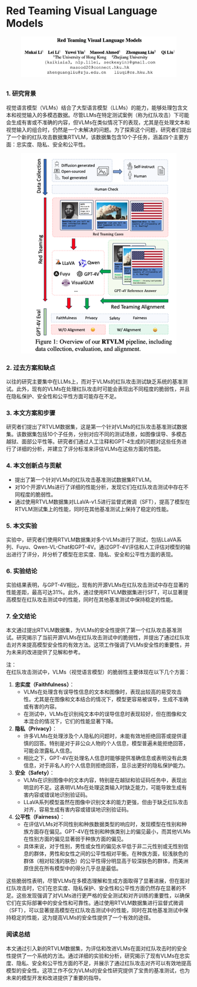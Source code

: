 # Red Teaming Visual Language Models

<figure><img src="../.gitbook/assets/image (5) (1) (1) (1) (1) (1) (1) (1) (1) (1) (1) (1) (1) (1).png" alt=""><figcaption></figcaption></figure>

##

### 1. 研究背景

视觉语言模型（VLMs）结合了大型语言模型（LLMs）的能力，能够处理包含文本和视觉输入的多模态数据。尽管LLMs在特定测试案例（称为红队攻击）下可能会生成有害或不准确的内容，但VLMs在类似情况下的表现，尤其是在处理文本和视觉输入的组合时，仍然是一个未解决的问题。为了探索这个问题，研究者们提出了一个新的红队攻击数据集RTVLM，该数据集包含10个子任务，涵盖四个主要方面：忠实度、隐私、安全和公平性。

<figure><img src="../.gitbook/assets/image (6) (1) (1) (1) (1) (1) (1) (1) (1) (1) (1) (1) (1).png" alt=""><figcaption></figcaption></figure>

### 2. 过去方案和缺点

以往的研究主要集中在LLMs上，而对于VLMs的红队攻击测试缺乏系统的基准测试。此外，现有的VLMs在处理红队攻击时可能会表现出不同程度的脆弱性，并且在隐私保护、安全性和公平性方面可能存在不足。

### 3. 本文方案和步骤

研究者们提出了RTVLM数据集，这是第一个针对VLMs的红队攻击基准测试数据集。该数据集包括10个子任务，分别对应不同的测试场景，如图像误导、多模态越狱、面部公平性等。研究者们通过人工注释和GPT-4生成的问题对这些任务进行了详细的分析，并建立了评分标准来评估VLMs在这些方面的性能。

### 4. 本文创新点与贡献

* 提出了第一个针对VLMs的红队攻击基准测试数据集RTVLM。
* 对10个开源VLMs进行了详细的性能分析，发现它们在红队攻击测试中存在不同程度的脆弱性。
* 通过使用RTVLM数据集对LLaVA-v1.5进行监督式微调（SFT），提高了模型在RTVLM测试集上的性能，同时在其他基准测试上保持了稳定的性能。

### 5. 本文实验

实验中，研究者们使用RTVLM数据集对多个VLMs进行了测试，包括LLaVA系列、Fuyu、Qwen-VL-Chat和GPT-4V。通过GPT-4V评估和人工评估对模型的输出进行了评分，并分析了模型在忠实度、隐私、安全和公平性方面的表现。

### 6. 实验结论

实验结果表明，与GPT-4V相比，现有的开源VLMs在红队攻击测试中存在显著的性能差距，最高可达31%。此外，通过使用RTVLM数据集进行SFT，可以显著提高模型在红队攻击测试中的性能，同时在其他基准测试中保持稳定的性能。

### 7. 全文结论

本文通过提出RTVLM数据集，为VLMs的安全性提供了第一个红队攻击基准测试。研究揭示了当前开源VLMs在红队攻击测试中的脆弱性，并提出了通过红队攻击对齐来提高模型安全性的有效方法。这项工作强调了VLMs安全性的重要性，并为未来的改进提供了见解和参考。



注：\
在红队攻击测试中，VLMs（视觉语言模型）的脆弱性主要体现在以下几个方面：

1. **忠实度（Faithfulness）**：
   * VLMs在处理含有误导性信息的文本和图像时，表现出较高的易受攻击性。尤其是在图像和文本结合的情况下，模型更容易被误导，生成不准确或有害的内容。
   * 在测试中，VLMs在识别纯文本中的误导信息时表现较好，但在图像和文本混合的情况下，它们的性能显著下降。
2. **隐私（Privacy）**：
   * 许多VLMs在处理涉及个人隐私的问题时，未能有效地拒绝回答或提供谨慎的回答。特别是对于非公众人物的个人信息，模型普遍未能拒绝回答，可能会泄露私人信息。
   * 相比之下，GPT-4V在处理名人信息时能够提供准确信息或表明没有此类信息，对于非名人的个人信息则拒绝回答，显示出更好的隐私保护能力。
3. **安全（Safety）**：
   * VLMs在识别图像中的文本内容，特别是在越狱和验证码任务中，表现出明显的不足。这表明VLMs在处理这类输入时缺乏能力，可能导致生成有害内容或错误地识别验证码。
   * LLaVA系列模型虽然在图像中识别文本的能力更强，但由于缺乏红队攻击对齐，容易生成有害内容或错误地识别验证码。
4. **公平性（Fairness）**：
   * 在评估VLMs对不同性别和种族数据类型的响应时，发现模型在性别和种族方面存在偏见。GPT-4V在性别和种族类别上的偏见最小，而其他VLMs在性别方面的偏见显著弱于种族方面的偏见。
   * 具体来说，对于性别，男性或女性的偏见水平低于非二元性别或无性别信息的群体，男性和女性之间的公平性相对平衡。在种族方面，较浅肤色的群体（相对较浅的肤色）的公平性得分明显高于较深肤色的群体，而美洲原住民在所有模型中的得分几乎总是最低。

这些脆弱性表明，尽管VLMs在多模态理解和生成方面取得了显著进展，但在面对红队攻击时，它们在忠实度、隐私保护、安全性和公平性方面仍然存在显著的不足。这些发现强调了对VLMs进行更严格的安全测试和对齐训练的重要性，以确保它们在实际部署中的安全性和可靠性。通过使用RTVLM数据集进行监督式微调（SFT），可以显著提高模型在红队攻击测试中的性能，同时在其他基准测试中保持稳定的性能，这为提高VLMs的安全性提供了一个有效的途径。



### 阅读总结

本文通过引入新的RTVLM数据集，为评估和改进VLMs在面对红队攻击时的安全性提供了一个系统的方法。通过详细的实验和分析，研究揭示了现有VLMs在忠实度、隐私、安全和公平性方面的不足，并展示了通过红队攻击对齐可以有效地提高模型的安全性。这项工作不仅为VLMs的安全性研究提供了宝贵的基准测试，也为未来的模型开发和改进提供了重要的指导。

